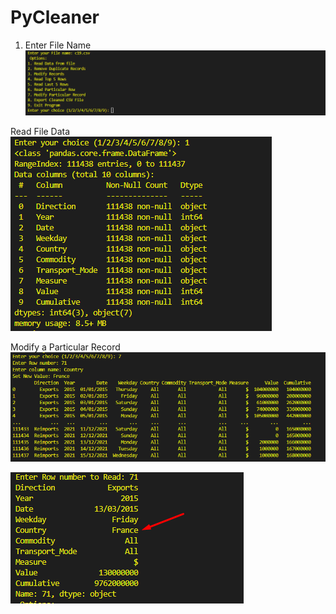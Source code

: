 # PyCleaner

1. Enter File Name
![Image Alt Text](https://raw.githubusercontent.com/AhmedShaikh0/PyCleaner/main/1.png)

Read File Data
![Image Alt Text](https://raw.githubusercontent.com/AhmedShaikh0/PyCleaner/main/2.png)

Modify a Particular Record
![Image Alt Text](https://raw.githubusercontent.com/AhmedShaikh0/PyCleaner/main/3.png)

![Image Alt Text](https://raw.githubusercontent.com/AhmedShaikh0/PyCleaner/main/4.png)


